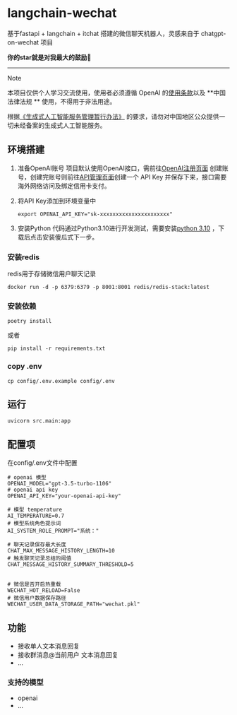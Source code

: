 # langchain-wechat

基于fastapi + langchain + itchat 搭建的微信聊天机器人，灵感来自于 chatgpt-on-wechat 项目

**你的star就是对我最大的鼓励🤩**

---

> [!NOTE]
> 本项目仅供个人学习交流使用，使用者必须遵循 OpenAI 的[使用条款](https://openai.com/policies/terms-of-use)以及 **中国法律法规
** 使用，不得用于非法用途。
>
> 根据[《生成式人工智能服务管理暂行办法》](http://www.cac.gov.cn/2023-07/13/c_1690898327029107.htm)
> 的要求，请勿对中国地区公众提供一切未经备案的生成式人工智能服务。

## 环境搭建

1. 准备OpenAI账号
   项目默认使用OpenAI接口，需前往[OpenAI注册页面](https://beta.openai.com/signup)
   创建账号，创建完账号则前往[API管理页面](https://beta.openai.com/account/api-keys)创建一个 API Key
   并保存下来，接口需要海外网络访问及绑定信用卡支付。

2. 将API Key添加到环境变量中
    ```shell
    export OPENAI_API_KEY="sk-xxxxxxxxxxxxxxxxxxxxxx"
    
    ```
3. 安装Python
   代码通过Python3.10进行开发测试，需要安装[python 3.10](https://www.python.org/ftp/python/3.10.10/python-3.10.10-macos11.pkg)
   ，下载后点击安装傻瓜式下一步。

### 安装redis

redis用于存储微信用户聊天记录

```shell
docker run -d -p 6379:6379 -p 8001:8001 redis/redis-stack:latest
```

### 安装依赖

```shell
poetry install
```

或者

```shell
pip install -r requirements.txt
```

### copy .env

```shell
cp config/.env.example config/.env
```

## 运行

```shell
uvicorn src.main:app
```

## 配置项

在config/.env文件中配置

```shell
# openai 模型
OPENAI_MODEL="gpt-3.5-turbo-1106"
# openai api key
OPENAI_API_KEY="your-openai-api-key"

# 模型 temperature
AI_TEMPERATURE=0.7
# 模型系统角色提示词
AI_SYSTEM_ROLE_PROMPT="系统："

# 聊天记录保存最大长度
CHAT_MAX_MESSAGE_HISTORY_LENGTH=10
# 触发聊天记录总结的阈值
CHAT_MESSAGE_HISTORY_SUMMARY_THRESHOLD=5


# 微信是否开启热重载
WECHAT_HOT_RELOAD=False
# 微信用户数据保存路径
WECHAT_USER_DATA_STORAGE_PATH="wechat.pkl"
```

## 功能

- 接收单人文本消息回复
- 接收群消息@当前用户 文本消息回复
- ...

### 支持的模型

- openai
- ...
